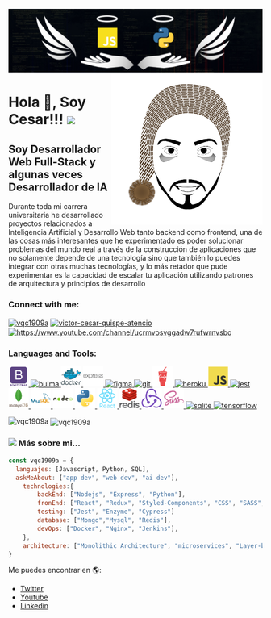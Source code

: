 
![Banner](/banner3.png)
<img align="right" src="/logo_sin_fondo.png" width="300">
<h1>Hola 👋, Soy Cesar!!! <img src="https://media.giphy.com/media/XcQxuftKT3ifwY3jh9/giphy.gif" width="30"></h1>
<h2>Soy Desarrollador Web Full-Stack y algunas veces Desarrollador de IA</h2>
<p>Durante toda mi
carrera universitaria he desarrollado
proyectos relacionados a Inteligencia
Artificial y Desarrollo Web tanto backend
como frontend, una de las cosas más
interesantes que he experimentado es
poder solucionar problemas del mundo
real a través de la construcción de
aplicaciones que no solamente depende
de una tecnología sino que también lo
puedes integrar con otras muchas
tecnologías, y lo más retador que pude
experimentar es la capacidad de escalar
tu aplicación utilizando patrones de
arquitectura y principios de desarrollo</p>

<h3 align="left">Connect with me:</h3>
<p align="left">
<a href="https://twitter.com/vqc1909a" target="blank"><img align="center" src="https://raw.githubusercontent.com/rahuldkjain/github-profile-readme-generator/master/src/images/icons/Social/twitter.svg" alt="vqc1909a" height="30" width="40" /></a>
<a href="https://linkedin.com/in/victor-cesar-quispe-atencio" target="blank"><img align="center" src="https://raw.githubusercontent.com/rahuldkjain/github-profile-readme-generator/master/src/images/icons/Social/linked-in-alt.svg" alt="victor-cesar-quispe-atencio" height="30" width="40" /></a>
<a href="https://www.youtube.com/channel/UCRmvoSvGgaDw7RUFwRNVsbQ" target="blank"><img align="center" src="https://raw.githubusercontent.com/rahuldkjain/github-profile-readme-generator/master/src/images/icons/Social/youtube.svg" alt="https://www.youtube.com/channel/ucrmvosvggadw7rufwrnvsbq" height="30" width="40" /></a>
</p>

<h3 align="left">Languages and Tools:</h3>
<p align="left"> <a href="https://getbootstrap.com" target="_blank"> <img src="https://raw.githubusercontent.com/devicons/devicon/master/icons/bootstrap/bootstrap-plain-wordmark.svg" alt="bootstrap" width="40" height="40"/> </a> <a href="https://bulma.io/" target="_blank"> <img src="https://raw.githubusercontent.com/gilbarbara/logos/804dc257b59e144eaca5bc6ffd16949752c6f789/logos/bulma.svg" alt="bulma" width="40" height="40"/> </a> <a href="https://www.docker.com/" target="_blank"> <img src="https://raw.githubusercontent.com/devicons/devicon/master/icons/docker/docker-original-wordmark.svg" alt="docker" width="40" height="40"/> </a> <a href="https://expressjs.com" target="_blank"> <img src="https://raw.githubusercontent.com/devicons/devicon/master/icons/express/express-original-wordmark.svg" alt="express" width="40" height="40"/> </a> <a href="https://www.figma.com/" target="_blank"> <img src="https://www.vectorlogo.zone/logos/figma/figma-icon.svg" alt="figma" width="40" height="40"/> </a> <a href="https://git-scm.com/" target="_blank"> <img src="https://www.vectorlogo.zone/logos/git-scm/git-scm-icon.svg" alt="git" width="40" height="40"/> </a> <a href="https://gulpjs.com" target="_blank"> <img src="https://raw.githubusercontent.com/devicons/devicon/master/icons/gulp/gulp-plain.svg" alt="gulp" width="40" height="40"/> </a> <a href="https://heroku.com" target="_blank"> <img src="https://www.vectorlogo.zone/logos/heroku/heroku-icon.svg" alt="heroku" width="40" height="40"/> </a> <a href="https://developer.mozilla.org/en-US/docs/Web/JavaScript" target="_blank"> <img src="https://raw.githubusercontent.com/devicons/devicon/master/icons/javascript/javascript-original.svg" alt="javascript" width="40" height="40"/> </a> <a href="https://jestjs.io" target="_blank"> <img src="https://www.vectorlogo.zone/logos/jestjsio/jestjsio-icon.svg" alt="jest" width="40" height="40"/> </a> <a href="https://www.mongodb.com/" target="_blank"> <img src="https://raw.githubusercontent.com/devicons/devicon/master/icons/mongodb/mongodb-original-wordmark.svg" alt="mongodb" width="40" height="40"/> </a> <a href="https://www.mysql.com/" target="_blank"> <img src="https://raw.githubusercontent.com/devicons/devicon/master/icons/mysql/mysql-original-wordmark.svg" alt="mysql" width="40" height="40"/> </a> <a href="https://nodejs.org" target="_blank"> <img src="https://raw.githubusercontent.com/devicons/devicon/master/icons/nodejs/nodejs-original-wordmark.svg" alt="nodejs" width="40" height="40"/> </a> <a href="https://www.python.org" target="_blank"> <img src="https://raw.githubusercontent.com/devicons/devicon/master/icons/python/python-original.svg" alt="python" width="40" height="40"/> </a> <a href="https://reactjs.org/" target="_blank"> <img src="https://raw.githubusercontent.com/devicons/devicon/master/icons/react/react-original-wordmark.svg" alt="react" width="40" height="40"/> </a> <a href="https://redis.io" target="_blank"> <img src="https://raw.githubusercontent.com/devicons/devicon/master/icons/redis/redis-original-wordmark.svg" alt="redis" width="40" height="40"/> </a> <a href="https://redux.js.org" target="_blank"> <img src="https://raw.githubusercontent.com/devicons/devicon/master/icons/redux/redux-original.svg" alt="redux" width="40" height="40"/> </a> <a href="https://sass-lang.com" target="_blank"> <img src="https://raw.githubusercontent.com/devicons/devicon/master/icons/sass/sass-original.svg" alt="sass" width="40" height="40"/> </a> <a href="https://www.sqlite.org/" target="_blank"> <img src="https://www.vectorlogo.zone/logos/sqlite/sqlite-icon.svg" alt="sqlite" width="40" height="40"/> </a> <a href="https://www.tensorflow.org" target="_blank"> <img src="https://www.vectorlogo.zone/logos/tensorflow/tensorflow-icon.svg" alt="tensorflow" width="40" height="40"/> </a> </p>

<p><img align="left" src="https://github-readme-stats.vercel.app/api/top-langs?username=vqc1909a&show_icons=true&locale=en&layout=compact" alt="vqc1909a" /></p>

<p>&nbsp;<img align="center" src="https://github-readme-stats.vercel.app/api?username=vqc1909a&show_icons=true&locale=en" alt="vqc1909a" /></p>





### <img src="https://media.giphy.com/media/j3fdZ1QIhCpBlWUONw/giphy.gif" width="30"> Más sobre mi... 
```javascript
const vqc1909a = {
  languajes: [Javascript, Python, SQL],
  askMeAbout: ["app dev", "web dev", "ai dev"],
    technologies:{
        backEnd: ["Nodejs", "Express", "Python"],
        fronEnd: ["React", "Redux", "Styled-Components", "CSS", "SASS", "HTML"],
        testing: ["Jest", "Enzyme", "Cypress"]
        database: ["Mongo","Mysql", "Redis"],
        devOps: ["Docker", "Nginx", "Jenkins"],
    },
    architecture: ["Monolithic Architecture", "microservices", "Layer-based architecture"]
}
```

Me puedes encontrar en :earth_americas:: 
- [Twitter](https://twitter.com/vqc1909a)
- [Youtube](https://www.youtube.com/channel/UCRmvoSvGgaDw7RUFwRNVsbQ)
- [Linkedin](https://www.linkedin.com/in/victor-cesar-quispe-atencio/)

